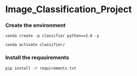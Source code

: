 # Image_Classification_Project

### Create the environment
```
conda create -p classifier python==3.8 -y
```

```
conda activate classifier/
```

### Install the requuirements
```
pip install -r requirements.txt
```

